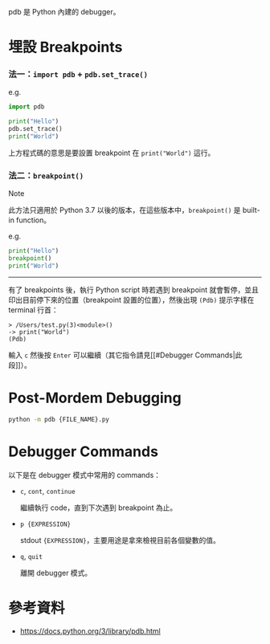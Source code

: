 pdb 是 Python 內建的 debugger。

# 埋設 Breakpoints

### 法一：`import pdb` + `pdb.set_trace()`

e.g.

```Python
import pdb

print("Hello")
pdb.set_trace()
print("World")
```

上方程式碼的意思是要設置 breakpoint 在 `print("World")` 這行。

### 法二：`breakpoint()`

>[!Note]
>此方法只適用於 Python 3.7 以後的版本，在這些版本中，`breakpoint()` 是 built-in function。

e.g.

```Python
print("Hello")
breakpoint()
print("World")
```

---

有了 breakpoints 後，執行 Python script 時若遇到 breakpoint 就會暫停，並且印出目前停下來的位置（breakpoint 設置的位置），然後出現 `(Pdb)` 提示字樣在 terminal 行首：

```plaintext
> /Users/test.py(3)<module>()
-> print("World")
(Pdb) 
```

輸入 `c` 然後按 `Enter` 可以繼續（其它指令請見[[#Debugger Commands|此段]]）。

# Post-Mordem Debugging

```bash
python -m pdb {FILE_NAME}.py
```

# Debugger Commands

以下是在 debugger 模式中常用的 commands：

- `c`, `cont`, `continue`

    繼續執行 code，直到下次遇到 breakpoint 為止。

- `p {EXPRESSION}`

    stdout `{EXPRESSION}`，主要用途是拿來檢視目前各個變數的值。

- `q`, `quit`

    離開 debugger 模式。

# 參考資料

- <https://docs.python.org/3/library/pdb.html>
